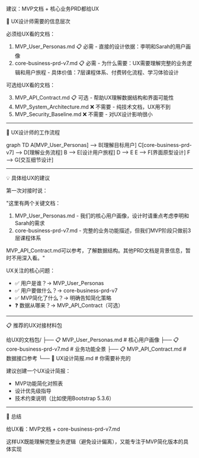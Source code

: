 建议：MVP文档 + 核心业务PRD都给UX

  🎯 UX设计师需要的信息层次

  必须给UX看的文档：

  1. MVP_User_Personas.md 📋 必需
    - 直接的设计依据：李明和Sarah的用户画像
  2. core-business-prd-v7.md 📋 必需
    - 为什么需要：UX需要理解完整的业务逻辑和用户旅程
    - 具体价值：7层课程体系、付费转化流程、学习体验设计

  可选给UX看的文档：

  3. MVP_API_Contract.md 📋 可选
    - 帮助UX理解数据结构和界面可能性
  4. MVP_System_Architecture.md ❌ 不需要
    - 纯技术文档，UX用不到
  5. MVP_Security_Baseline.md ❌ 不需要
    - 对UX设计影响很小

  ---
  🎨 UX设计师的工作流程

  graph TD
      A[MVP_User_Personas] --> B[理解目标用户]
      C[core-business-prd-v7] --> D[理解业务流程]
      B --> E[设计用户旅程]
      D --> E
      E --> F[界面原型设计]
      F --> G[交互细节设计]

  ---
  💡 具体给UX的建议

  第一次对接时说：

  "这里有两个关键文档：

  1. MVP_User_Personas.md - 我们的核心用户画像，设计时请重点考虑李明和Sarah的需求
  2. core-business-prd-v7.md - 完整的业务功能描述，但我们MVP阶段只做前3层课程体系

  MVP_API_Contract.md可以参考，了解数据结构。其他PRD文档是背景信息，暂时不用深入看。"

  UX关注的核心问题：

  - ✅ 用户是谁？→ MVP_User_Personas
  - ✅ 用户要做什么？→ core-business-prd-v7
  - ✅ MVP简化了什么？→ 明确告知简化策略
  - ❓ 数据从哪来？→ MVP_API_Contract（可选）

  ---
  📋 推荐的UX对接材料包

  给UX的文档包/
  ├── 📋 MVP_User_Personas.md          # 核心用户画像
  ├── 📋 core-business-prd-v7.md       # 业务功能全景
  ├── 📋 MVP_API_Contract.md           # 数据接口参考
  └── 📝 UX设计简报.md                 # 你需要补充的

  建议创建一个UX设计简报：

  - MVP功能简化对照表
  - 设计优先级指导
  - 技术约束说明（比如使用Bootstrap 5.3.6）

  ---
  🎯 总结

  给UX看：MVP文档 + core-business-prd-v7.md

  这样UX既能理解完整业务逻辑（避免设计偏离），又能专注于MVP简化版本的具体实现